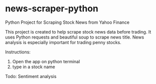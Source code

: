 # news-scraper-python
Python Project for Scraping Stock News from Yahoo Finance

This project is created to help scrape stock news data before trading. It uses Python requests and beautiful soup to scrape news title. News analysis is especially important for trading penny stocks.

Instructions:
1. Open the app on python terminal
2. type in a stock name

Todo: Sentiment analysis
